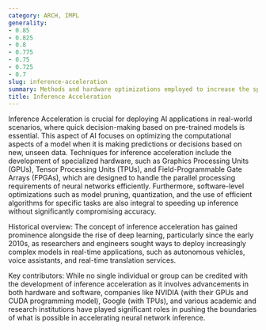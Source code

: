 ```yaml
---
category: ARCH, IMPL
generality:
- 0.85
- 0.825
- 0.8
- 0.775
- 0.75
- 0.725
- 0.7
slug: inference-acceleration
summary: Methods and hardware optimizations employed to increase the speed and efficiency of the inference process in machine learning models, particularly neural networks.
title: Inference Acceleration
---
```


Inference Acceleration is crucial for deploying AI applications in real-world scenarios, where quick decision-making based on pre-trained models is essential. This aspect of AI focuses on optimizing the computational aspects of a model when it is making predictions or decisions based on new, unseen data. Techniques for inference acceleration include the development of specialized hardware, such as Graphics Processing Units (GPUs), Tensor Processing Units (TPUs), and Field-Programmable Gate Arrays (FPGAs), which are designed to handle the parallel processing requirements of neural networks efficiently. Furthermore, software-level optimizations such as model pruning, quantization, and the use of efficient algorithms for specific tasks are also integral to speeding up inference without significantly compromising accuracy.

Historical overview: The concept of inference acceleration has gained prominence alongside the rise of deep learning, particularly since the early 2010s, as researchers and engineers sought ways to deploy increasingly complex models in real-time applications, such as autonomous vehicles, voice assistants, and real-time translation services.

Key contributors: While no single individual or group can be credited with the development of inference acceleration as it involves advancements in both hardware and software, companies like NVIDIA (with their GPUs and CUDA programming model), Google (with TPUs), and various academic and research institutions have played significant roles in pushing the boundaries of what is possible in accelerating neural network inference.